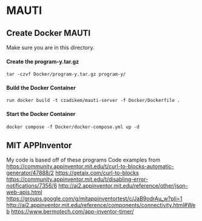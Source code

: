 # MAUTI

## Create Docker MAUTI

Make sure you are in this directory.

#### Create the program-y.tar.gz

```tar -czvf Docker/program-y.tar.gz program-y/```

#### Build the Docker Container

```run docker build -t czadikem/mauti-server -f Docker/Dockerfile .```

#### Start the Docker Container

```docker compose -f Docker/docker-compose.yml up -d```

## MIT APPInventor

My code is based off of these programs
Code examples from
https://community.appinventor.mit.edu/t/curl-to-blocks-automatic-generator/47888/2
https://getaix.com/curl-to-blocks
https://community.appinventor.mit.edu/t/disabling-error-notifications/7356/6
http://ai2.appinventor.mit.edu/reference/other/json-web-apis.html 
https://groups.google.com/g/mitappinventortest/c/JaB9odrAu_w?pli=1
http://ai2.appinventor.mit.edu/reference/components/connectivity.html#Web
https://www.bermotech.com/app-inventor-timer/
